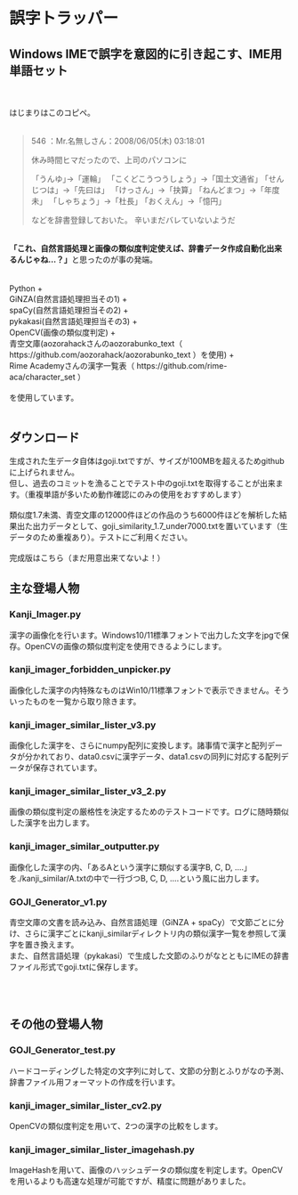 <h1>誤字トラッパー</h1>
<h2>Windows IMEで誤字を意図的に引き起こす、IME用単語セット</h2>
<br>
<br>
はじまりはこのコピペ。
<br>
<br>

>546 ：Mr.名無しさん：2008/06/05(木) 03:18:01
>
>休み時間ヒマだったので、上司のパソコンに
>
>「うんゆ｣→「運輪」
>「こくどこうつうしょう」→「国土文通省｣
>「せんじつは」→「先曰は」
>「けっさん」→「抉算｣
>「ねんどまつ」→「年度未」
>「しゃちょう」→「杜長｣
>「おくえん」→「憶円｣
>
>などを辞書登録しておいた。
>辛いまだバレていないようだ

<br>
<strong>「これ、自然言語処理と画像の類似度判定使えば、辞書データ作成自動化出来るんじゃね…？」</strong>と思ったのが事の発端。
<br>
<br>
<br>
Python + <br>GiNZA(自然言語処理担当その1) + <br>spaCy(自然言語処理担当その2) + <br>pykakasi(自然言語処理担当その3) + <br>OpenCV(画像の類似度判定) + <br>青空文庫(aozorahackさんのaozorabunko_text（ https://github.com/aozorahack/aozorabunko_text ）を使用) + <br>Rime Academyさんの漢字一覧表（ https://github.com/rime-aca/character_set ）<br><br>を使用しています。
<br>
<br>
<h2>ダウンロード</h2>
生成された生データ自体はgoji.txtですが、サイズが100MBを超えるためgithubに上げられません。
<br>
但し、過去のコミットを漁ることでテスト中のgoji.txtを取得することが出来ます。（重複単語が多いため動作確認にのみの使用をおすすめします）
<br>
<br>
類似度1.7未満、青空文庫の12000件ほどの作品のうち6000件ほどを解析した結果出た出力データとして、goji_similarity_1.7_under7000.txtを置いています（生データのため重複あり）。テストにご利用ください。
<br>
<br>
完成版はこちら（まだ用意出来てないよ！）

<h2>主な登場人物</h2>

<h3>Kanji_Imager.py</h3>

漢字の画像化を行います。Windows10/11標準フォントで出力した文字をjpgで保存。OpenCVの画像の類似度判定を使用できるようにします。

<h3>kanji_imager_forbidden_unpicker.py</h3>

画像化した漢字の内特殊なものはWin10/11標準フォントで表示できません。そういったものを一覧から取り除きます。

<h3>kanji_imager_similar_lister_v3.py</h3>

画像化した漢字を、さらにnumpy配列に変換します。諸事情で漢字と配列データが分かれており、data0.csvに漢字データ、data1.csvの同列に対応する配列データが保存されています。

<h3>kanji_imager_similar_lister_v3_2.py</h3>

画像の類似度判定の厳格性を決定するためのテストコードです。ログに随時類似した漢字を出力します。

<h3>kanji_imager_similar_outputter.py</h3>

画像化した漢字の内、「あるAという漢字に類似する漢字B, C, D, ....」を./kanji_similar/A.txtの中で一行づつB, C, D, ....という風に出力します。

<h3>GOJI_Generator_v1.py</h3>

青空文庫の文書を読み込み、自然言語処理（GiNZA + spaCy）で文節ごとに分け、さらに漢字ごとにkanji_similarディレクトリ内の類似漢字一覧を参照して漢字を置き換えます。
<br>
また、自然言語処理（pykakasi）で生成した文節のふりがなとともにIMEの辞書ファイル形式でgoji.txtに保存します。

<br>
<br>

<h2>その他の登場人物</h2>

<h3>GOJI_Generator_test.py</h3>

ハードコーディングした特定の文字列に対して、文節の分割とふりがなの予測、辞書ファイル用フォーマットの作成を行います。

<h3>kanji_imager_similar_lister_cv2.py</h3>

OpenCVの類似度判定を用いて、2つの漢字の比較をします。

<h3>kanji_imager_similar_lister_imagehash.py</h3>

ImageHashを用いて、画像のハッシュデータの類似度を判定します。OpenCVを用いるよりも高速な処理が可能ですが、精度に問題がありました。


